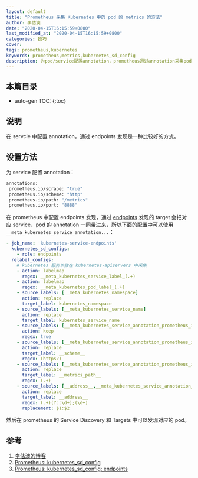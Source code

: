 ```yaml
---
layout: default
title: "Prometheus 采集 Kubernetes 中的 pod 的 metrics 的方法"
author: 李佶澳
date: "2020-04-15T16:15:59+0800"
last_modified_at: "2020-04-15T16:15:59+0800"
categories: 技巧
cover:
tags: prometheus,kubernetes
keywords: prometheus,metrics,kubernetes_sd_config
description: 为pod/service配置annotation，prometheus通过annotation采集pod的metrics
---
```


## 本篇目录

* auto-gen TOC:
{:toc}

## 说明

在 servcie 中配置 annotation，通过 endpoints 发现是一种比较好的方式。

## 设置方法

为 service 配置 annotation：

```sh
annotations:
 prometheus.io/scrape: "true"
 prometheus.io/scheme: "http"
 prometheus.io/path: "/metrics"
 prometheus.io/port: "8888"
```

在 prometheus 中配置 endpoints 发现，通过 [endpoints][3] 发现的 target 会把对应 service、pod 的 annotation 一同带过来，所以下面的配置中可以使用 `__meta_kubernetes_service_annotation...`：

```yaml
- job_name: 'kubernetes-service-endpoints'
  kubernetes_sd_configs:
    - role: endpoints
  relabel_configs:
    # kubernetes 服务单独在 kubernetes-apiservers 中采集
    - action: labelmap
      regex: __meta_kubernetes_service_label_(.+)
    - action: labelmap
      regex: __meta_kubernetes_pod_label_(.+)
    - source_labels: [__meta_kubernetes_namespace]
      action: replace
      target_label: kubernetes_namespace
    - source_labels: [__meta_kubernetes_service_name]
      action: replace
      target_label: kubernetes_service_name
    - source_labels: [__meta_kubernetes_service_annotation_prometheus_io_scrape] # 如果 prometheus.io/scrape: "true" 则采集
      action: keep
      regex: true
    - source_labels: [__meta_kubernetes_service_annotation_prometheus_io_scheme]
      action: replace
      target_label: __scheme__
      regex: (https?)
    - source_labels: [__meta_kubernetes_service_annotation_prometheus_io_path]  # metrics 路径
      action: replace
      target_label: __metrics_path__
      regex: (.+)
    - source_labels: [__address__,__meta_kubernetes_service_annotation_prometheus_io_port] # 采集地址
      action: replace
      target_label: __address__
      regex: (.+)(?::\d+);(\d+)
      replacement: $1:$2
```

然后在 prometheus 的 Service Discovery 和 Targets 中可以发现对应的 pod。

## 参考

1. [李佶澳的博客][1]
2. [Prometheus: kubernetes_sd_config][2]
3. [Prometheus: kubernetes_sd_config: endpoints][3]

[1]: https://www.lijiaocn.com "李佶澳的博客"
[2]: https://prometheus.io/docs/prometheus/latest/configuration/configuration/#kubernetes_sd_config "Prometheus: kubernetes_sd_config"
[3]: https://prometheus.io/docs/prometheus/latest/configuration/configuration/#endpoints "Prometheus: kubernetes_sd_config: endpoints"
